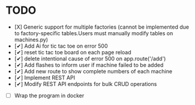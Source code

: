 
# TODO 
- [Χ] Generic support for multiple factories (cannot be implemented due to factory-specific tables.Users must manually modify tables on machines.py)
- [✔] Add Ai for tic tac toe on error 500
- [✔] reset tic tac toe board on each page reload 
- [✔] delete intentional cause of error 500 on app.route('/add')
- [✔] Add flashes to inform user if machine failed to be added
- [✔] Add new route to show complete numbers of each machine
- [✔]  Implement REST API
- [✔] Modify REST API endpoints for bulk CRUD operations
- [ ] Wrap the program in docker

